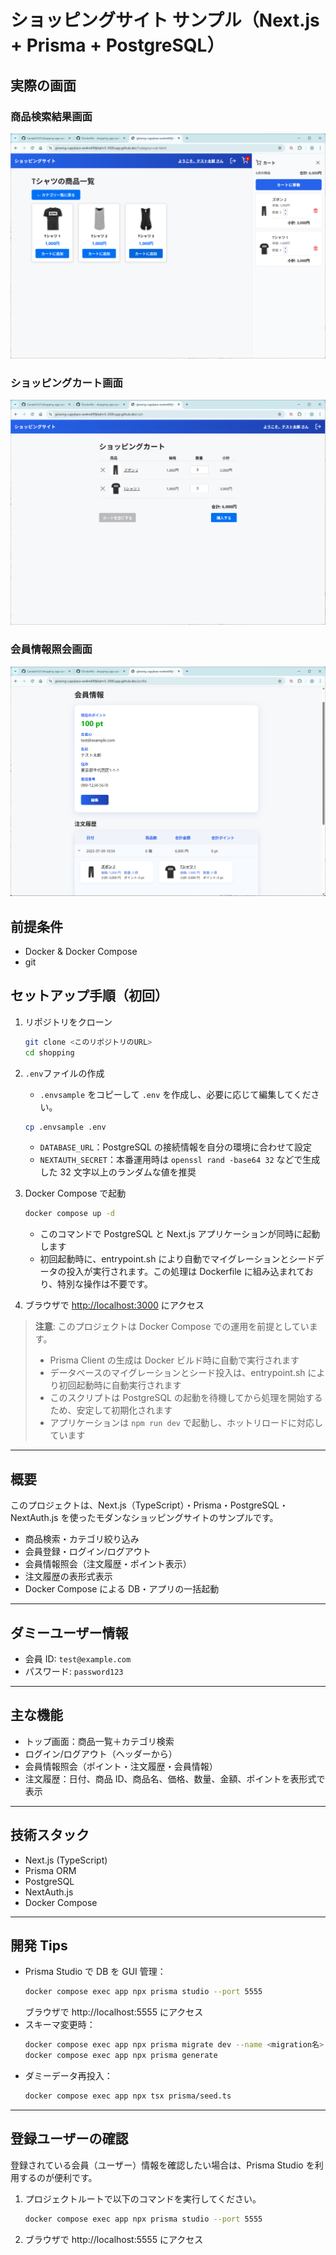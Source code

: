 # ショッピングサイト サンプル（Next.js + Prisma + PostgreSQL）

## 実際の画面

### 商品検索結果画面
![商品検索結果画面](asset/demo-1.png)

### ショッピングカート画面
![ショッピングカート画面](asset/demo-2.png)

### 会員情報照会画面
![会員情報照会画面](asset/demo-3.png)


## 前提条件

- Docker & Docker Compose
- git

## セットアップ手順（初回）

1. リポジトリをクローン

   ```sh
   git clone <このリポジトリのURL>
   cd shopping
   ```

2. `.env`ファイルの作成

   - `.envsample` をコピーして `.env` を作成し、必要に応じて編集してください。

   ```sh
   cp .envsample .env
   ```

   - `DATABASE_URL`：PostgreSQL の接続情報を自分の環境に合わせて設定
   - `NEXTAUTH_SECRET`：本番運用時は `openssl rand -base64 32` などで生成した 32 文字以上のランダムな値を推奨

3. Docker Compose で起動

   ```sh
   docker compose up -d
   ```

   - このコマンドで PostgreSQL と Next.js アプリケーションが同時に起動します
   - 初回起動時に、entrypoint.sh により自動でマイグレーションとシードデータの投入が実行されます。この処理は Dockerfile に組み込まれており、特別な操作は不要です。

4. ブラウザで [http://localhost:3000](http://localhost:3000) にアクセス

> **注意**: このプロジェクトは Docker Compose での運用を前提としています。
>
> - Prisma Client の生成は Docker ビルド時に自動で実行されます
> - データベースのマイグレーションとシード投入は、entrypoint.sh により初回起動時に自動実行されます
> - このスクリプトは PostgreSQL の起動を待機してから処理を開始するため、安定して初期化されます
> - アプリケーションは `npm run dev` で起動し、ホットリロードに対応しています

---

## 概要

このプロジェクトは、Next.js（TypeScript）・Prisma・PostgreSQL・NextAuth.js を使ったモダンなショッピングサイトのサンプルです。

- 商品検索・カテゴリ絞り込み
- 会員登録・ログイン/ログアウト
- 会員情報照会（注文履歴・ポイント表示）
- 注文履歴の表形式表示
- Docker Compose による DB・アプリの一括起動

---

## ダミーユーザー情報

- 会員 ID: `test@example.com`
- パスワード: `password123`

---

## 主な機能

- トップ画面：商品一覧＋カテゴリ検索
- ログイン/ログアウト（ヘッダーから）
- 会員情報照会（ポイント・注文履歴・会員情報）
- 注文履歴：日付、商品 ID、商品名、価格、数量、金額、ポイントを表形式で表示

---

## 技術スタック

- Next.js (TypeScript)
- Prisma ORM
- PostgreSQL
- NextAuth.js
- Docker Compose

---

## 開発 Tips

- Prisma Studio で DB を GUI 管理：
  ```sh
  docker compose exec app npx prisma studio --port 5555
  ```
  ブラウザで http://localhost:5555 にアクセス
- スキーマ変更時：
  ```sh
  docker compose exec app npx prisma migrate dev --name <migration名>
  docker compose exec app npx prisma generate
  ```
- ダミーデータ再投入：
  ```sh
  docker compose exec app npx tsx prisma/seed.ts
  ```

---

## 登録ユーザーの確認

登録されている会員（ユーザー）情報を確認したい場合は、Prisma Studio を利用するのが便利です。

1. プロジェクトルートで以下のコマンドを実行してください。
   ```sh
   docker compose exec app npx prisma studio --port 5555
   ```
2. ブラウザで http://localhost:5555 にアクセス

